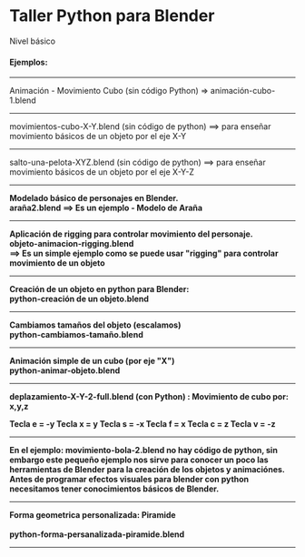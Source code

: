 # Taller Python para Blender
Nivel básico

<h4>Ejemplos:</h4>

<hr/>
Animación - Movimiento Cubo (sin código Python) => animación-cubo-1.blend
<hr/>
movimientos-cubo-X-Y.blend (sin código de python) ==> para enseñar movimiento básicos de un objeto por el eje X-Y
<hr/>
salto-una-pelota-XYZ.blend (sin código de python) ==> para enseñar movimiento básicos de un objeto por el eje X-Y-Z
<hr/>
<strong>Modelado básico de personajes en Blender.<strong><br>
  <strong>araña2.blend</strong> ==> Es un ejemplo - Modelo de Araña
<hr/>
  <strong>Aplicación de rigging para controlar movimiento del personaje.
<strong><br>
  <strong>objeto-animacion-rigging.blend</strong><br> ==> Es un simple ejemplo como se puede usar "rigging" para controlar movimiento de un objeto
  <hr/>
  <strong>Creación de un objeto en python para Blender:</strong></strong><br>
  python-creación de un objeto.blend
  <hr/>
    <strong>Cambiamos tamaños del objeto (escalamos)</strong><br>
    python-cambiamos-tamaño.blend
    <hr/>
    <strong>Animación simple de un cubo (por eje "X")</strong><br>
    python-animar-objeto.blend
    <hr/>
    <strong>deplazamiento-X-Y-2-full.blend (con Python) : Movimiento de cubo por: x,y,z</strong><br>

Tecla e = -y
Tecla x = y
Tecla s = -x
Tecla f = x
Tecla c = z
Tecla v = -z
<hr/>
En el ejemplo: <strong>movimiento-bola-2.blend</strong> no hay código de python, sin embargo este pequeño ejemplo nos sirve para conocer un poco las herramientas de Blender para la creación de los objetos y animaciónes. 
Antes de programar efectos visuales para blender con python necesitamos tener conocimientos básicos de Blender.
    <hr/>
  <strong>Forma geometrica personalizada: Piramide</strong><br><br>
  <span>python-forma-persanalizada-piramide.blend</span>
  <hr/>
